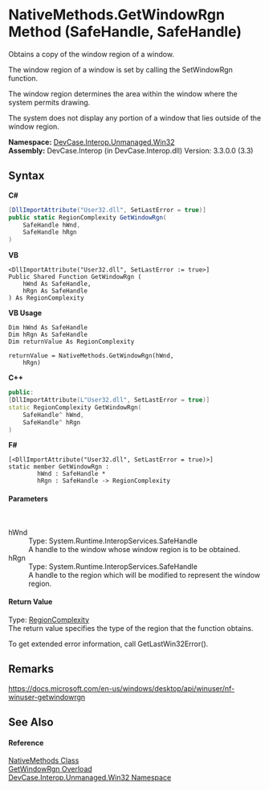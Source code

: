 # NativeMethods.GetWindowRgn Method (SafeHandle, SafeHandle)
 

Obtains a copy of the window region of a window. 

 The window region of a window is set by calling the SetWindowRgn function. 

 The window region determines the area within the window where the system permits drawing. 

 The system does not display any portion of a window that lies outside of the window region.

**Namespace:**&nbsp;<a href="N_DevCase_Interop_Unmanaged_Win32">DevCase.Interop.Unmanaged.Win32</a><br />**Assembly:**&nbsp;DevCase.Interop (in DevCase.Interop.dll) Version: 3.3.0.0 (3.3)

## Syntax

**C#**<br />
``` C#
[DllImportAttribute("User32.dll", SetLastError = true)]
public static RegionComplexity GetWindowRgn(
	SafeHandle hWnd,
	SafeHandle hRgn
)
```

**VB**<br />
``` VB
<DllImportAttribute("User32.dll", SetLastError := true>]
Public Shared Function GetWindowRgn ( 
	hWnd As SafeHandle,
	hRgn As SafeHandle
) As RegionComplexity
```

**VB Usage**<br />
``` VB Usage
Dim hWnd As SafeHandle
Dim hRgn As SafeHandle
Dim returnValue As RegionComplexity

returnValue = NativeMethods.GetWindowRgn(hWnd, 
	hRgn)
```

**C++**<br />
``` C++
public:
[DllImportAttribute(L"User32.dll", SetLastError = true)]
static RegionComplexity GetWindowRgn(
	SafeHandle^ hWnd, 
	SafeHandle^ hRgn
)
```

**F#**<br />
``` F#
[<DllImportAttribute("User32.dll", SetLastError = true)>]
static member GetWindowRgn : 
        hWnd : SafeHandle * 
        hRgn : SafeHandle -> RegionComplexity 

```


#### Parameters
&nbsp;<dl><dt>hWnd</dt><dd>Type: System.Runtime.InteropServices.SafeHandle<br />A handle to the window whose window region is to be obtained.</dd><dt>hRgn</dt><dd>Type: System.Runtime.InteropServices.SafeHandle<br />A handle to the region which will be modified to represent the window region.</dd></dl>

#### Return Value
Type: <a href="T_DevCase_Interop_Unmanaged_Win32_Enums_RegionComplexity">RegionComplexity</a><br />The return value specifies the type of the region that the function obtains. 

 To get extended error information, call GetLastWin32Error().

## Remarks
<a href="https://docs.microsoft.com/en-us/windows/desktop/api/winuser/nf-winuser-getwindowrgn" target="_blank">https://docs.microsoft.com/en-us/windows/desktop/api/winuser/nf-winuser-getwindowrgn</a>

## See Also


#### Reference
<a href="T_DevCase_Interop_Unmanaged_Win32_NativeMethods">NativeMethods Class</a><br /><a href="Overload_DevCase_Interop_Unmanaged_Win32_NativeMethods_GetWindowRgn">GetWindowRgn Overload</a><br /><a href="N_DevCase_Interop_Unmanaged_Win32">DevCase.Interop.Unmanaged.Win32 Namespace</a><br />